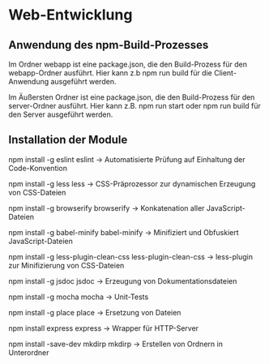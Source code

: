 # Web-Entwicklung

Anwendung des npm-Build-Prozesses
-----------------------------
Im Ordner webapp ist eine package.json, die den Build-Prozess für den webapp-Ordner ausführt.
Hier kann z.b npm run build für die Client-Anwendung ausgeführt werden.

Im Äußersten Ordner ist eine package.json, die den Build-Prozess für den server-Ordner ausführt.
Hier kann z.B. npm run start oder npm run build für den Server ausgeführt werden.

Installation der Module
-----------------------

npm install -g eslint
eslint -> Automatisierte Prüfung auf Einhaltung der Code-Konvention

npm install -g less
less -> CSS-Präprozessor zur dynamischen Erzeugung von CSS-Dateien

npm install -g browserify
browserify -> Konkatenation aller JavaScript-Dateien

npm install -g babel-minify
babel-minify -> Minifiziert und Obfuskiert JavaScript-Dateien

npm install -g less-plugin-clean-css
less-plugin-clean-css -> less-plugin zur Minifizierung von CSS-Dateien

npm install -g jsdoc
jsdoc -> Erzeugung von Dokumentationsdateien

npm install -g mocha
mocha -> Unit-Tests

npm install -g place
place -> Ersetzung von Dateien

npm install express
express -> Wrapper für HTTP-Server

npm install -save-dev mkdirp
mkdirp -> Erstellen von Ordnern in Unterordner